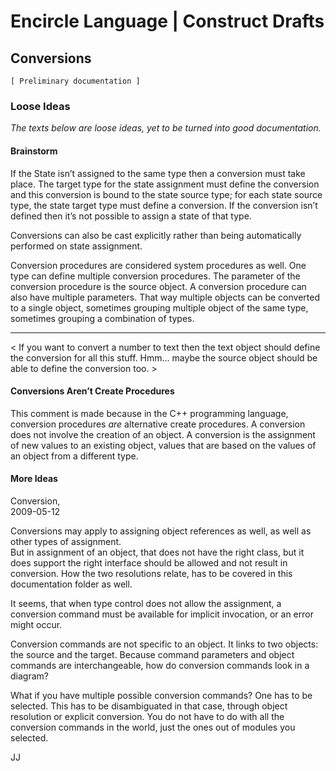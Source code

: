 ﻿Encircle Language | Construct Drafts
====================================

Conversions
-----------

`[ Preliminary documentation ]`

### Loose Ideas

*The texts below are loose ideas, yet to be turned into good documentation.*

#### Brainstorm

If the State isn’t assigned to the same type then a conversion must take place. The target type for the state assignment must define the conversion and this conversion is bound to the state source type; for each state source type, the state target type must define a conversion. If the conversion isn’t defined then it’s not possible to assign a state of that type.

Conversions can also be cast explicitly rather than being automatically performed on state assignment.

Conversion procedures are considered system procedures as well. One type can define multiple conversion procedures. The parameter of the conversion procedure is the source object. A conversion procedure can also have multiple parameters. That way multiple objects can be converted to a single object, sometimes grouping multiple object of the same type, sometimes grouping a combination of types.

-----

< If you want to convert a number to text then the text object should define the conversion for all this stuff. Hmm… maybe the source object should be able to define the conversion too. >

#### Conversions Aren’t Create Procedures

This comment is made because in the C++ programming language, conversion procedures *are* alternative create procedures. A conversion does not involve the creation of an object. A conversion is the assignment of new values to an existing object, values that are based on the values of an object from a different type.

#### More Ideas

Conversion,  
2009-05-12

Conversions may apply to assigning object references as well, as well as other types of assignment.  
But in assignment of an object, that does not have the right class, but it does support the right interface should be allowed and not result in conversion. How the two resolutions relate, has to be covered in this documentation folder as well.

It seems, that when type control does not allow the assignment, a conversion command must be available for implicit invocation, or an error might occur.

Conversion commands are not specific to an object. It links to two objects: the source and the target. Because command parameters and object commands are interchangeable, how do conversion commands look in a diagram?

What if you have multiple possible conversion commands? One has to be selected. This has to be disambiguated in that case, through object resolution or explicit conversion. You do not have to do with all the conversion commands in the world, just the ones out of modules you selected.

JJ